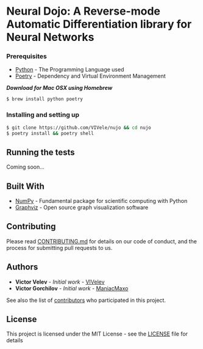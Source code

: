 # Neural Dojo: A Reverse-mode Automatic Differentiation library for Neural Networks

### Prerequisites

-   [Python](https://www.python.org/) - The Programming Language used
-   [Poetry](https://python-poetry.org/) - Dependency and Virtual Environment Management

***Download for Mac OSX using Homebrew***

```bash
$ brew install python poetry
```

### Installing and setting up

```bash
$ git clone https://github.com/VIVele/nujo && cd nujo
$ poetry install && poetry shell
```

## Running the tests

Coming soon...

## Built With

-   [NumPy](http://www.numpy.org/) - Fundamental package for scientific computing with Python
-   [Graphviz](https://www.graphviz.org/) - Open source graph visualization software

## Contributing

Please read [CONTRIBUTING.md](https://github.com/VIVelev/nujo/CONTRIBUTING.md) for details on our code of conduct, and the process for submitting pull requests to us.

## Authors

-   **Victor Velev** - _Initial work_ - [VIVelev](https://github.com/VIVelev)
-   **Victor Gorchilov** - _Initial work_ - [ManiacMaxo](https://github.com/ManiacMaxo)

See also the list of [contributors](https://github.com/VIVelev/nujo/contributors) who participated in this project.

## License

This project is licensed under the MIT License - see the [LICENSE](LICENSE) file for details
